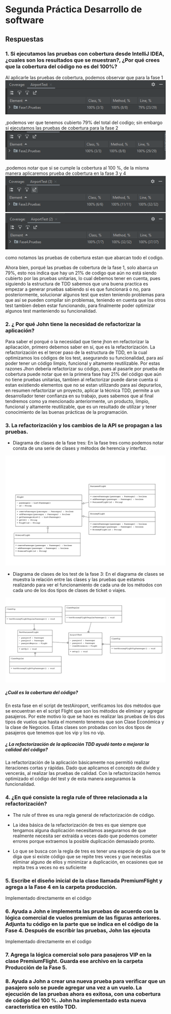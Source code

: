 
# Segunda Práctica Desarrollo de software
## Respuestas 

### 1. Si ejecutamos las pruebas con cobertura desde IntelliJ IDEA, ¿cuales son los resultados que se muestran?, ¿Por qué crees que la cobertura del código no es del 100%?
Al aplicarle las pruebas de cobertura, podemos observar que para la fase 1
![Coverage 1](https://github.com/Diego-Vasquez/DesarrolloDeSoftware/blob/main/PC2/src/pictures/CoverageFase1.PNG)

,podemos ver que tenemos cubierto 79% del total del codigo; sin embargo si ejecutamos las pruebas de cobertura para la fase 2
![Coverage 2](https://github.com/Diego-Vasquez/DesarrolloDeSoftware/blob/main/PC2/src/pictures/CoverageFase2.PNG)

,podemos notar que si se cumple la cobertura al 100 %, de la misma manera
aplicaremos prueba de cobertura en la fase 3 y 4
![Coverage 3](https://github.com/Diego-Vasquez/DesarrolloDeSoftware/blob/main/PC2/src/pictures/CoverageFase3.PNG)
![Coverage 4](https://github.com/Diego-Vasquez/DesarrolloDeSoftware/blob/main/PC2/src/pictures/CoverageFase4.PNG)

como notamos las pruebas de cobertura estan que abarcan todo el codigo.

Ahora bien, porqué las pruebas de cobertura de la fase 1, solo abarca un 79%, esto nos indica que hay un 21% de codigo 
que aún no está siendo cubierto por las pruebas unitarias, lo cual debemos tener en cuenta, pues siguiendo la estructura de 
TDD sabemos que una buena practica es empezar a generar pruebas sabiendo si es que funcionará o no, para posteriormente, 
solucionar algunos test que esten teniendo problemas para que así se pueden compilar sin problemas, teniendo en cuenta que los
otros test tambien deben estar funcionando, para finalmente poder optimizar algunos test manteniendo su funcionalidad.


### 2. ¿ Por qué John tiene la necesidad de refactorizar la aplicación?

Para saber el porqué o la necesidad que tiene jhon en refactorizar la apliacación, primero debemos saber en sí, que es la refactorización.
La refactorización es el tercer paso de la estructura de TDD, en la cual optimizamos los códigos de los test, asegurando su funcionalidad, para
así poder tener un código limpio, funcional y altamente reutilizable.
Por estas razones Jhon debería refactorizar su código, pues al pasarle por prueba de cobertura puede notar que en la primera fase
hay 21% del código que aún no tiene pruebas unitarias, tambien al refactorizar puede darse cuenta si estan existiendo elementos que no 
se estan utilizando para así depurarlos, en resumen refactorizar un proyecto, aplicar la técnica TDD, permite a un desarrollador 
tener confianza en su trabajo, pues sabemos que al final tendremos como ya mencionado anteriormente, un producto, limpio, funcional
y altamente reutilizable, que es un resultado de utilizar y tener conocimiento de las buenas prácticas de la programación. 





### 3. La refactorización y los cambios de la API se propagan a las pruebas.
- Diagrama de clases de la fase tres:
En la fase tres como podemos notar consta de una serie de clases y métodos de herencia y interfaz.

![Coverage 1](https://github.com/Diego-Vasquez/DesarrolloDeSoftware/blob/main/PC2/src/pictures/diagrama_clases_fase3.png)

- Diagrama de clases de los test de la fase 3:
En el diagrama  de clases se muestra la relación entre las clases y las pruebas que estamos realizando para ver el funcionamiento de cada una de los métodos  con cada uno de los dos tipos de clases  de ticket o viajes.

![Coverage 1](https://github.com/Diego-Vasquez/DesarrolloDeSoftware/blob/main/PC2/src/pictures/imagen.png)

##### ¿Cuál es la cobertura del código?
En esta fase  en el script de testAiroport, verificamos los dos métodos  que se encuentran  en el script Flight que son los métodos de eliminar y agregar pasajeros.
Por este motivo lo que se hace  es realizar las pruebas  de los dos tipos de vuelos que hasta el momento tenemos que son Clase Económica y la clase de Negocios.
Estas clases son probadas con  los dos tipos de pasajeros que tenemos que  los vip y los no vip.

##### ¿ La refactorización de la aplicación TDD ayudó tanto a mejorar la calidad del código?
La refactorización de la aplicación  básicamente nos permitió realizar iteraciones cortas y rápidas. Dado que aplicamos el concepto de divide y vencerás, al realizar  las pruebas de calidad.
Con la refactorización hemos optimizado el código del test y de esta manera aseguramos la funcionalidad.

### 4. ¿En qué consiste la regla rule of three relacionada a la refactorización?
- The rule of three  es una regla general de refactorización de código.
- La idea básica de la refactorización de tres es que siempre que tengamos alguna duplicación necesitamos asegurarnos  de que realmente necesita ser extraída a veces dado que podemos cometer errores porque extraemos la posible duplicación demasiado pronto.

- Lo que se busca con la regla de tres es tener una especie de guía que te diga que si existe código que se repite tres veces y que necesitas eliminar alguno de ellos y minimizar a duplicación, en ocasiones que se repita tres a veces  no es suficiente 


### 5. Escribe el diseño inicial de la clase llamada PremiumFlight y agrega a la Fase 4 en la carpeta producción.
Implementado directamente en el código

### 6. Ayuda a John e implementa las pruebas de acuerdo con la lógica comercial de vuelos premium de las figuras anteriores. Adjunta tu código en la parte que se indica en el código de la Fase 4. Después de escribir las pruebas, John las ejecuta
Implementado directamente en el codigo

### 7. Agrega la lógica comercial solo para pasajeros VIP en la clase PremiumFlight. Guarda ese archivo en la carpeta Producción de la Fase 5.

### 8. Ayuda a John a crear una nueva prueba para verificar que un pasajero solo se puede agregar una vez a un vuelo. La ejecución de las pruebas ahora es exitosa, con una cobertura de código del 100 %. John ha implementado esta nueva característica en estilo TDD.
